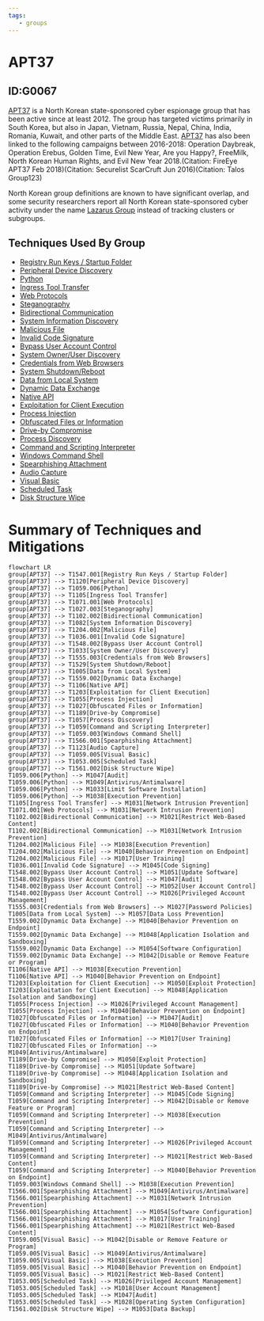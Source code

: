 ```yaml
---
tags:
   - groups
---
```

# APT37
## ID:G0067
[APT37](groups/G0067) is a North Korean state-sponsored cyber espionage group that has been active since at least 2012. The group has targeted victims primarily in South Korea, but also in Japan, Vietnam, Russia, Nepal, China, India, Romania, Kuwait, and other parts of the Middle East. [APT37](groups/G0067) has also been linked to the following campaigns between 2016-2018: Operation Daybreak, Operation Erebus, Golden Time, Evil New Year, Are you Happy?, FreeMilk, North Korean Human Rights, and Evil New Year 2018.(Citation: FireEye APT37 Feb 2018)(Citation: Securelist ScarCruft Jun 2016)(Citation: Talos Group123)

North Korean group definitions are known to have significant overlap, and some security researchers report all North Korean state-sponsored cyber activity under the name [Lazarus Group](groups/G0032) instead of tracking clusters or subgroups.
## Techniques Used By Group
* [Registry Run Keys / Startup Folder](techniques/T1547/001)
* [Peripheral Device Discovery](techniques/T1120)
* [Python](techniques/T1059/006)
* [Ingress Tool Transfer](techniques/T1105)
* [Web Protocols](techniques/T1071/001)
* [Steganography](techniques/T1027/003)
* [Bidirectional Communication](techniques/T1102/002)
* [System Information Discovery](techniques/T1082)
* [Malicious File](techniques/T1204/002)
* [Invalid Code Signature](techniques/T1036/001)
* [Bypass User Account Control](techniques/T1548/002)
* [System Owner/User Discovery](techniques/T1033)
* [Credentials from Web Browsers](techniques/T1555/003)
* [System Shutdown/Reboot](techniques/T1529)
* [Data from Local System](techniques/T1005)
* [Dynamic Data Exchange](techniques/T1559/002)
* [Native API](techniques/T1106)
* [Exploitation for Client Execution](techniques/T1203)
* [Process Injection](techniques/T1055)
* [Obfuscated Files or Information](techniques/T1027)
* [Drive-by Compromise](techniques/T1189)
* [Process Discovery](techniques/T1057)
* [Command and Scripting Interpreter](techniques/T1059)
* [Windows Command Shell](techniques/T1059/003)
* [Spearphishing Attachment](techniques/T1566/001)
* [Audio Capture](techniques/T1123)
* [Visual Basic](techniques/T1059/005)
* [Scheduled Task](techniques/T1053/005)
* [Disk Structure Wipe](techniques/T1561/002)

# Summary of Techniques and Mitigations
```mermaid
flowchart LR
group[APT37] --> T1547.001[Registry Run Keys / Startup Folder]
group[APT37] --> T1120[Peripheral Device Discovery]
group[APT37] --> T1059.006[Python]
group[APT37] --> T1105[Ingress Tool Transfer]
group[APT37] --> T1071.001[Web Protocols]
group[APT37] --> T1027.003[Steganography]
group[APT37] --> T1102.002[Bidirectional Communication]
group[APT37] --> T1082[System Information Discovery]
group[APT37] --> T1204.002[Malicious File]
group[APT37] --> T1036.001[Invalid Code Signature]
group[APT37] --> T1548.002[Bypass User Account Control]
group[APT37] --> T1033[System Owner/User Discovery]
group[APT37] --> T1555.003[Credentials from Web Browsers]
group[APT37] --> T1529[System Shutdown/Reboot]
group[APT37] --> T1005[Data from Local System]
group[APT37] --> T1559.002[Dynamic Data Exchange]
group[APT37] --> T1106[Native API]
group[APT37] --> T1203[Exploitation for Client Execution]
group[APT37] --> T1055[Process Injection]
group[APT37] --> T1027[Obfuscated Files or Information]
group[APT37] --> T1189[Drive-by Compromise]
group[APT37] --> T1057[Process Discovery]
group[APT37] --> T1059[Command and Scripting Interpreter]
group[APT37] --> T1059.003[Windows Command Shell]
group[APT37] --> T1566.001[Spearphishing Attachment]
group[APT37] --> T1123[Audio Capture]
group[APT37] --> T1059.005[Visual Basic]
group[APT37] --> T1053.005[Scheduled Task]
group[APT37] --> T1561.002[Disk Structure Wipe]
T1059.006[Python] --> M1047[Audit]
T1059.006[Python] --> M1049[Antivirus/Antimalware]
T1059.006[Python] --> M1033[Limit Software Installation]
T1059.006[Python] --> M1038[Execution Prevention]
T1105[Ingress Tool Transfer] --> M1031[Network Intrusion Prevention]
T1071.001[Web Protocols] --> M1031[Network Intrusion Prevention]
T1102.002[Bidirectional Communication] --> M1021[Restrict Web-Based Content]
T1102.002[Bidirectional Communication] --> M1031[Network Intrusion Prevention]
T1204.002[Malicious File] --> M1038[Execution Prevention]
T1204.002[Malicious File] --> M1040[Behavior Prevention on Endpoint]
T1204.002[Malicious File] --> M1017[User Training]
T1036.001[Invalid Code Signature] --> M1045[Code Signing]
T1548.002[Bypass User Account Control] --> M1051[Update Software]
T1548.002[Bypass User Account Control] --> M1047[Audit]
T1548.002[Bypass User Account Control] --> M1052[User Account Control]
T1548.002[Bypass User Account Control] --> M1026[Privileged Account Management]
T1555.003[Credentials from Web Browsers] --> M1027[Password Policies]
T1005[Data from Local System] --> M1057[Data Loss Prevention]
T1559.002[Dynamic Data Exchange] --> M1040[Behavior Prevention on Endpoint]
T1559.002[Dynamic Data Exchange] --> M1048[Application Isolation and Sandboxing]
T1559.002[Dynamic Data Exchange] --> M1054[Software Configuration]
T1559.002[Dynamic Data Exchange] --> M1042[Disable or Remove Feature or Program]
T1106[Native API] --> M1038[Execution Prevention]
T1106[Native API] --> M1040[Behavior Prevention on Endpoint]
T1203[Exploitation for Client Execution] --> M1050[Exploit Protection]
T1203[Exploitation for Client Execution] --> M1048[Application Isolation and Sandboxing]
T1055[Process Injection] --> M1026[Privileged Account Management]
T1055[Process Injection] --> M1040[Behavior Prevention on Endpoint]
T1027[Obfuscated Files or Information] --> M1047[Audit]
T1027[Obfuscated Files or Information] --> M1040[Behavior Prevention on Endpoint]
T1027[Obfuscated Files or Information] --> M1017[User Training]
T1027[Obfuscated Files or Information] --> M1049[Antivirus/Antimalware]
T1189[Drive-by Compromise] --> M1050[Exploit Protection]
T1189[Drive-by Compromise] --> M1051[Update Software]
T1189[Drive-by Compromise] --> M1048[Application Isolation and Sandboxing]
T1189[Drive-by Compromise] --> M1021[Restrict Web-Based Content]
T1059[Command and Scripting Interpreter] --> M1045[Code Signing]
T1059[Command and Scripting Interpreter] --> M1042[Disable or Remove Feature or Program]
T1059[Command and Scripting Interpreter] --> M1038[Execution Prevention]
T1059[Command and Scripting Interpreter] --> M1049[Antivirus/Antimalware]
T1059[Command and Scripting Interpreter] --> M1026[Privileged Account Management]
T1059[Command and Scripting Interpreter] --> M1021[Restrict Web-Based Content]
T1059[Command and Scripting Interpreter] --> M1040[Behavior Prevention on Endpoint]
T1059.003[Windows Command Shell] --> M1038[Execution Prevention]
T1566.001[Spearphishing Attachment] --> M1049[Antivirus/Antimalware]
T1566.001[Spearphishing Attachment] --> M1031[Network Intrusion Prevention]
T1566.001[Spearphishing Attachment] --> M1054[Software Configuration]
T1566.001[Spearphishing Attachment] --> M1017[User Training]
T1566.001[Spearphishing Attachment] --> M1021[Restrict Web-Based Content]
T1059.005[Visual Basic] --> M1042[Disable or Remove Feature or Program]
T1059.005[Visual Basic] --> M1049[Antivirus/Antimalware]
T1059.005[Visual Basic] --> M1038[Execution Prevention]
T1059.005[Visual Basic] --> M1040[Behavior Prevention on Endpoint]
T1059.005[Visual Basic] --> M1021[Restrict Web-Based Content]
T1053.005[Scheduled Task] --> M1026[Privileged Account Management]
T1053.005[Scheduled Task] --> M1018[User Account Management]
T1053.005[Scheduled Task] --> M1047[Audit]
T1053.005[Scheduled Task] --> M1028[Operating System Configuration]
T1561.002[Disk Structure Wipe] --> M1053[Data Backup]
```